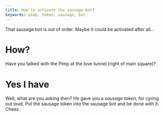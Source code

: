 ```yaml
---
title: How to activate the sausage bot?
keywords: pimp, token, sausage, bot
---
```


That sausage bot is out of order. Maybe it could be activated after all...

# How?
Have you talked with the Pimp at the love tunnel (right of main square)?

# Yes I have
Well, what are you asking then? He gave you a _sausage token_, for cyring out loud. Put the sausage token into the sausage bot and be done with it. Cheez.
